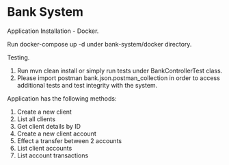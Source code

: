 # Bank System

Application Installation - Docker.

Run docker-compose up -d under bank-system/docker directory.

Testing.
1. Run mvn clean install or simply run tests under BankControllerTest class.
2. Please import postman bank.json.postman_collection in order to access additional tests and test integrity with the system.

Application has the following methods:
1. Create a new client
2. List all clients
3. Get client details by ID
4. Create a new client account
5. Effect a transfer between 2 accounts
6. List client accounts
7. List account transactions
